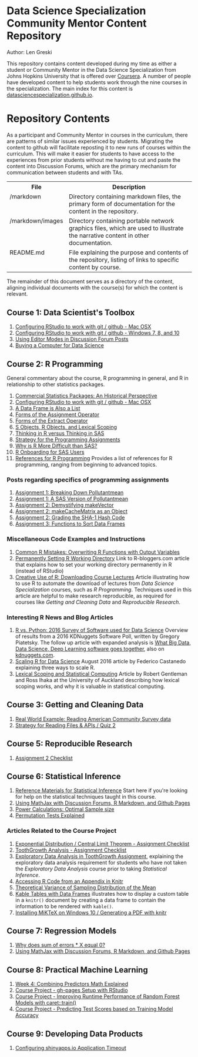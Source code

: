 # Data Science Specialization Community Mentor Content Repository

Author: Len Greski

This repository contains content developed during my time as either a student or Community Mentor in the Data Science Specialization from Johns Hopkins University that is offered over [Coursera](http://coursera.org). A number of people have developed content to help students work through the nine courses in the specialization. The main index for this content is [datasciencespecialization.github.io](http://datasciencespecialization.github.io/).


# Repository Contents

As a participant and Community Mentor in courses in the curriculum, there are patterns of similar issues experienced by students. Migrating the content to github will facilitate reposting it to new runs of courses within the curriculum. This will make it easier for students to have access to the experiences from prior students without me having to cut and paste the content into Discussion Forums, which are the primary mechanism for communication between students and with TAs.

<table>
<tr><th>File</th><th>Description</th></tr>
<tr><td valign="top">/markdown</td><td valign="top">Directory containing markdown files, the primary form of documentation for the content in the repository.</td><tr>
<tr><td valign="top">/markdown/images</td><td valign="top">Directory containing portable network graphics files, which are used to illustrate the narrative content in other documentation. </td><tr>
<tr><td valign="top">README.md</td><td valign="top">File explaining the purpose and contents of the repository, listing of links to specific content by course.</td><tr>
</table>

The remainder of this document serves as a directory of the content, aligning individual documents with the course\(s\) for which the content is relevant.

## Course 1: Data Scientist's Toolbox

1. [Configuring RStudio to work with git / github - Mac OSX](https://github.com/lgreski/datasciencectacontent/blob/master/markdown/configureRStudioGitOSXVersion.md)
2.  [Configuring RStudio to work with git / github - Windows 7, 8, and 10](https://github.com/lgreski/datasciencectacontent/blob/master/markdown/configureRStudioGitWindowsVersion.md)
3. [Using Editor Modes in Discussion Forum Posts](https://github.com/lgreski/datasciencectacontent/blob/master/markdown/usingMarkdownInForumPosts.md)
4. [Buying a Computer for Data Science](https://github.com/lgreski/datasciencectacontent/blob/master/markdown/toolbox-computerStandards.md)

## Course 2: R Programming

General commentary about the course, R programming in general, and R in relationship to other statistics packages.

1. [Commercial Statistics Packages: An Historical Perspective](https://github.com/lgreski/datasciencectacontent/blob/master/markdown/statsPackagesHistory.md)
2. [Configuring RStudio to work with git / github - Mac OSX](https://github.com/lgreski/datasciencectacontent/blob/master/markdown/configureRStudioGitOSXVersion.md)
2. [A Data Frame is Also a List](https://github.com/lgreski/datasciencectacontent/blob/master/markdown/dataFrameAsList.md)
2. [Forms of the Assignment  Operator](https://github.com/lgreski/datasciencectacontent/blob/master/markdown/rprog-assignmentOperators.md)
2. [Forms of the Extract Operator](https://github.com/lgreski/datasciencectacontent/blob/master/markdown/rprog-extractOperator.md)
3. [S Objects, R Objects, and Lexical Scoping](https://github.com/lgreski/datasciencectacontent/blob/master/markdown/rprog-lexicalScoping.md)
3. [Thinking in R versus Thinking in SAS](https://github.com/lgreski/datasciencectacontent/blob/master/markdown/exampleSortRvsSAS.md)
3. [Strategy for the Programming Assignments](https://github.com/lgreski/datasciencectacontent/blob/master/markdown/makeItRun.md)
3. [Why is R More Difficult than SAS?](https://github.com/lgreski/datasciencectacontent/blob/master/markdown/whyIsRHarderThanSAS.md)
4. [R Onboarding for SAS Users](https://github.com/lgreski/datasciencectacontent/blob/master/markdown/rprog-onboardingForSASUsers.md)
5. [References for R Programming](https://github.com/lgreski/datasciencectacontent/blob/master/markdown/rprog-References.md) Provides a list of references for R programming, ranging from beginning to advanced topics.

### Posts regarding specifics of programming assignments

1. [Assignment 1: Breaking Down Pollutantmean](https://github.com/lgreski/datasciencectacontent/blob/master/markdown/rprog-discussPollutantmean.md)
1. [Assignment 1: A SAS Version of  Pollutantmean](https://github.com/lgreski/datasciencectacontent/blob/master/markdown/rprog-pollutantmeanSASVersion.md)
1. [Assignment 2: Demystifying makeVector](https://github.com/lgreski/datasciencectacontent/blob/master/markdown/rprog-breakingDownMakeVector.md)
1. [Assignment 2: makeCacheMatrix as an Object](https://github.com/lgreski/datasciencectacontent/blob/master/markdown/rprogAssignment2Prototype.md)
2. [Assignment 2: Grading the SHA-1 Hash Code](https://github.com/lgreski/datasciencectacontent/blob/master/markdown/rprog-gradeSHA1hash.md)
3. [Assignment 3: Functions to Sort Data Frames](https://github.com/lgreski/datasciencectacontent/blob/master/markdown/rprog-sortFunctionsExample.md)

### Miscellaneous Code Examples and Instructions

1. [Common R Mistakes: Overwriting R Functions with Output Variables](https://github.com/lgreski/datasciencectacontent/blob/master/markdown/rprog-overwritingRFunctions.md)
2. [Permanently Setting R Working Directory](http://www.r-bloggers.com/setting-your-working-directory-permanently-in-r/) Link to R-bloggers.com article that explains how to set your working directory permanently in R (instead of RStudio)
3. [Creative Use of R: Downloading Course Lectures](https://github.com/lgreski/datasciencectacontent/blob/master/markdown/rprog-downloadingLectures.md) Article illustrating how to use R to automate the download of lectures from *Data Science Specialization* courses, such as *R Programming*. Techniques used in this article are helpful to make research reproducible, as required for courses like *Getting and Cleaning Data* and *Reproducible Research*. 

### Interesting R News and Blog Articles

1. [R vs. Python: 2016 Survey of Software used for Data Science](http://bit.ly/2b827ey) Overview of results from a 2016 KDNuggets Software Poll, written by Gregory Piatetsky. The follow up article with expanded analysis is [What Big Data, Data Science, Deep Learning software goes together](http://bit.ly/2bFBPmW), also on [kdnuggets.com](http://bit.ly/2b83GcK).
2. [Scaling R for Data Science](http://oreil.ly/2b8pQyR) August 2016 article by Federico Castanedo explaining three ways to scale R.  
3. [Lexical Scoping and Statistical Computing](http://bit.ly/2cmqAPy) Article by Robert Gentleman and Ross Ihaka at the University of Auckland describing how lexical scoping works, and why it is valuable in statistical computing. 

## Course 3: Getting and Cleaning Data

1. [Real World Example: Reading American Community Survey data](https://github.com/lgreski/acsexample)
2. [Strategy for Reading Files & APIs / Quiz 2](https://github.com/lgreski/datasciencectacontent/blob/master/markdown/cleaningData-readingFiles.md)

## Course 5: Reproducible Research
1. [Assignment 2 Checklist](https://github.com/lgreski/datasciencectacontent/blob/master/markdown/repDataAssignment2Checklist.md)

## Course 6: Statistical Inference

1. [Reference Materials for Statistical Inference](https://github.com/lgreski/datasciencectacontent/blob/master/markdown/statinf-references.md)  Start here if you're looking for help on the statistical techniques taught in this course.
4. [Using MathJax with Discussion Forums, R Markdown, and Github Pages](https://github.com/lgreski/datasciencectacontent/blob/master/markdown/mathjaxWithGithubMarkdown.md)
5. [Power Calculations: Optimal Sample size](https://github.com/lgreski/datasciencectacontent/blob/master/markdown/statinf-optimalSampleSize.md)
6. [Permutation Tests Explained](https://github.com/lgreski/datasciencectacontent/blob/master/markdown/statinf-permutationTests.md)


### Articles Related to the Course Project

1. [Exponential Distribution / Central Limit Theorem - Assignment Checklist](https://github.com/lgreski/datasciencectacontent/blob/master/markdown/statinf-expDistChecklist.md)
2. [ToothGrowth Analysis - Assignment Checklist](https://github.com/lgreski/datasciencectacontent/blob/master/markdown/ToothGrowthChecklist.md)
3. [Exploratory Data Analysis in ToothGrowth Assignment](https://github.com/lgreski/datasciencectacontent/blob/master/markdown/edaInToothGrowthAnalysis.md), explaining the exploratory data analysis requirement for students who have not taken the *Exploratory Data Analysis* course prior to taking *Statistical Inference*.
4. [Accessing R Code from an Appendix in Knitr](https://github.com/lgreski/datasciencectacontent/blob/master/markdown/statinf-accessingRCodeFromKnitrAppendix.md)
5. [Theoretical Variance of Sampling Distribution of the Mean](https://github.com/lgreski/datasciencectacontent/blob/master/markdown/statinf-varianceOfExpDist.md)
6. [Kable Tables with Data Frames](https://github.com/lgreski/datasciencectacontent/blob/master/markdown/kableDataFrameTable.md) illustrates how to display a custom table in a `knitr()` document by creating a data frame to contain the information to be rendered with `kable()`.
7. [Installing MiKTeX on Windows 10 / Generating a PDF with knitr](https://github.com/lgreski/datasciencectacontent/blob/master/markdown/statinf-generatePDF.md)

## Course 7: Regression Models

1. [Why does sum of errors * X equal 0?](https://github.com/lgreski/datasciencectacontent/blob/master/markdown/regmodels-sumOfErrorTimesX.md)
2. [Using MathJax with Discussion Forums, R Markdown, and Github Pages](https://github.com/lgreski/datasciencectacontent/blob/master/markdown/mathjaxWithGithubMarkdown.md)


## Course 8: Practical Machine Learning
1. [Week 4: Combining Predictors Math Explained](https://github.com/lgreski/datasciencectacontent/blob/master/markdown/pml-combiningPredictorsBinomial.md)
2. [Course Project - gh-pages Setup with RStudio](https://github.com/lgreski/datasciencectacontent/blob/master/markdown/pml-ghPagesSetup.md)
2. [Course Project - Improving Runtime Performance of Random Forest Models with caret::train()](https://github.com/lgreski/datasciencectacontent/blob/master/markdown/pml-randomForestPerformance.md)
2. [Course Project - Predicting Test Scores based on Training Model Accuracy](https://github.com/lgreski/datasciencectacontent/blob/master/markdown/pml-requiredModelAccuracy.md)

## Course 9: Developing Data Products
1. [Configuring shinyapps.io Application Timeout](https://github.com/lgreski/datasciencectacontent/blob/master/markdown/dataProd-shinyTimeoutConfig.md)
